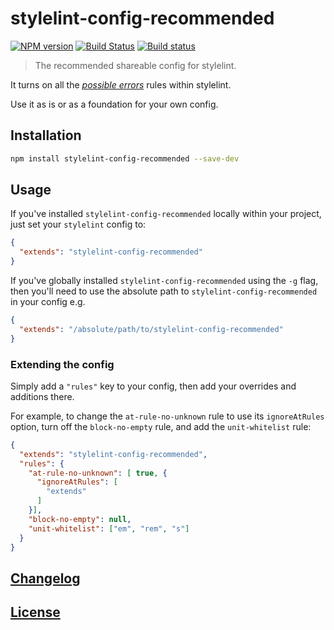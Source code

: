 # stylelint-config-recommended

[![NPM version](http://img.shields.io/npm/v/stylelint-config-recommended.svg)](https://www.npmjs.org/package/stylelint-config-recommended) [![Build Status](https://travis-ci.org/stylelint/stylelint-config-recommended.svg?branch=master)](https://travis-ci.org/stylelint/stylelint-config-recommended) [![Build status](https://ci.appveyor.com/api/projects/status/b63jx3nxiegbcbt2/branch/master?svg=true)](https://ci.appveyor.com/project/stylelint/stylelint-config-recommended/branch/master)

> The recommended shareable config for stylelint.

It turns on all the [_possible errors_](https://github.com/stylelint/stylelint/blob/master/docs/user-guide/rules.md#possible-errors) rules within stylelint.

Use it as is or as a foundation for your own config.

## Installation

```bash
npm install stylelint-config-recommended --save-dev
```

## Usage

If you've installed `stylelint-config-recommended` locally within your project, just set your `stylelint` config to:

```json
{
  "extends": "stylelint-config-recommended"
}
```

If you've globally installed `stylelint-config-recommended` using the `-g` flag, then you'll need to use the absolute path to `stylelint-config-recommended` in your config e.g.

```json
{
  "extends": "/absolute/path/to/stylelint-config-recommended"
}
```

### Extending the config

Simply add a `"rules"` key to your config, then add your overrides and additions there.

For example, to change the `at-rule-no-unknown` rule to use its `ignoreAtRules` option, turn off the `block-no-empty` rule, and add the `unit-whitelist` rule:

```json
{
  "extends": "stylelint-config-recommended",
  "rules": {
    "at-rule-no-unknown": [ true, {
      "ignoreAtRules": [
        "extends"
      ]
    }],
    "block-no-empty": null,
    "unit-whitelist": ["em", "rem", "s"]
  }
}
```

## [Changelog](CHANGELOG.md)

## [License](LICENSE)
